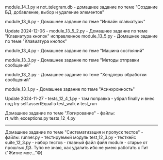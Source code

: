  module_14_1.py и not_telegram.db - домашнее задание по теме "Создание БД, добавление, выбор и удаление элементов"

module_13_6.py - Домашнее задание по теме "Инлайн клавиатуры"

Update 2024-12-06 - module_13_5_2.py - Домашнее задание по теме "Клавиатура кнопок" исправленное
module_13_5.py - Домашнее задание по теме "Клавиатура кнопок"

module_13_4.py - Домашнее задание по теме "Машина состояний"

module_13_3.py - Домашнее задание по теме "Методы отправки сообщений"

module_13_2.py - Домашнее задание по теме "Хендлеры обработки сообщений"

module_13_1.py - Домашнее задание по теме "Асинхронность"

Update 2024-11-27 - tests_12_4_1.py - там поправка - убрал finally и внес под try self.assertEqual  в test_walk и test_run

Домашнее задание по теме "Логирование" - файлы:
rt_with_exceptions.py
tests_12_4.py

---------------------------------------------------

Домашнее задание по теме "Систематизация и пропуск тестов" - файлы:
runner.py - тестируемый модуль
test_12_3.py - тесткейс
suite_12_3.py - набор тестов - главный файл
файл module - старье от прошлых ДЗ. Тупо не знаю, как удалить ибо не умею работать с Гит ("Житие мое..."©)
